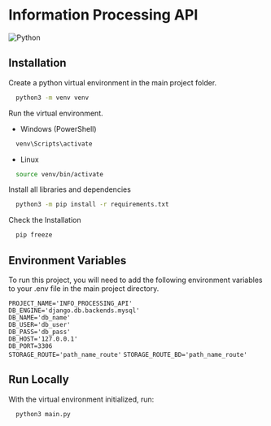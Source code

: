 # Information Processing API

![Python](https://img.shields.io/badge/Python-3.10.6-blue.svg)


## Installation

Create a python virtual environment in the main project folder.

```bash
  python3 -m venv venv
```

Run the virtual environment.

- Windows (PowerShell)
```bash
  venv\Scripts\activate
```

- Linux
```bash
  source venv/bin/activate
```

Install all libraries and dependencies

```bash
  python3 -m pip install -r requirements.txt
```

Check the Installation

```bash
  pip freeze
```

## Environment Variables

To run this project, you will need to add the following environment variables to your .env file in the main project directory.

`PROJECT_NAME='INFO_PROCESSING_API'`  
`DB_ENGINE='django.db.backends.mysql'`  
`DB_NAME='db_name'`  
`DB_USER='db_user'`  
`DB_PASS='db_pass'`  
`DB_HOST='127.0.0.1'`  
`DB_PORT=3306`  
`STORAGE_ROUTE='path_name_route'`
`STORAGE_ROUTE_BD='path_name_route'`


## Run Locally

With the virtual environment initialized, run:

```bash
  python3 main.py
```

